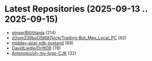 # Latest Repositories (2025-09-13 .. 2025-09-15)

- [gingerBill/titania](https://github.com/gingerBill/titania) (214)
- [zOom239boOSt687kick/Trading-Bot_Mev_Local_PC](https://github.com/zOom239boOSt687kick/Trading-Bot_Mev_Local_PC) (92)
- [midday-ai/ai-sdk-zustand](https://github.com/midday-ai/ai-sdk-zustand) (89)
- [DavidLiedle/DriftDB](https://github.com/DavidLiedle/DriftDB) (78)
- [Antonoko/oh-my-logo-CJK](https://github.com/Antonoko/oh-my-logo-CJK) (32)

